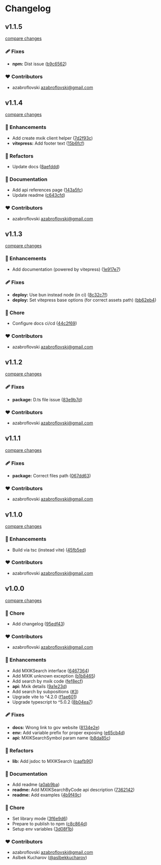 # Changelog 

## v1.1.5

[compare changes](https://github.com/azabroflovski/mxik/compare/v1.1.4...v1.1.5)

### 🩹 Fixes

- **npm:** Dist issue ([b9c6562](https://github.com/azabroflovski/mxik/commit/b9c6562))

### ❤️ Contributors

- azabroflovski <azabroflovski@gmail.com>

## v1.1.4

[compare changes](https://github.com/azabroflovski/mxik/compare/v1.1.3...v1.1.4)

### 🚀 Enhancements

- Add create mxik client helper ([7d2f93c](https://github.com/azabroflovski/mxik/commit/7d2f93c))
- **vitepress:** Add footer text ([15b6fcf](https://github.com/azabroflovski/mxik/commit/15b6fcf))

### 💅 Refactors

- Update docs ([8aefddd](https://github.com/azabroflovski/mxik/commit/8aefddd))

### 📖 Documentation

- Add api references page ([143a5fc](https://github.com/azabroflovski/mxik/commit/143a5fc))
- Update readme ([c643cfd](https://github.com/azabroflovski/mxik/commit/c643cfd))

### ❤️ Contributors

- azabroflovski <azabroflovski@gmail.com>

## v1.1.3

[compare changes](https://github.com/azabroflovski/mxik/compare/v1.1.2...v1.1.3)

### 🚀 Enhancements

- Add documentation (powered by vitepress) ([1e917e7](https://github.com/azabroflovski/mxik/commit/1e917e7))

### 🩹 Fixes

- **deploy:** Use bun instead node (in ci) ([8c32c7f](https://github.com/azabroflovski/mxik/commit/8c32c7f))
- **deploy:** Set vitepress base options (for correct assets path) ([bb62eb4](https://github.com/azabroflovski/mxik/commit/bb62eb4))

### 🏡 Chore

- Configure docs ci/cd ([44c2f69](https://github.com/azabroflovski/mxik/commit/44c2f69))

### ❤️ Contributors

- azabroflovski <azabroflovski@gmail.com>

## v1.1.2

[compare changes](https://github.com/azabroflovski/mxik/compare/v1.1.1...v1.1.2)

### 🩹 Fixes

- **package:** D.ts file issue ([83e9b7d](https://github.com/azabroflovski/mxik/commit/83e9b7d))

### ❤️ Contributors

- azabroflovski <azabroflovski@gmail.com>

## v1.1.1

[compare changes](https://github.com/azabroflovski/mxik/compare/v1.1.0...v1.1.1)

### 🩹 Fixes

- **package:** Correct files path ([067dd63](https://github.com/azabroflovski/mxik/commit/067dd63))

### ❤️ Contributors

- azabroflovski <azabroflovski@gmail.com>

## v1.1.0

[compare changes](https://github.com/azabroflovski/mxik/compare/v1.0.0-alpha...v1.1.0)

### 🚀 Enhancements

- Build via tsc (instead vite) ([45fb5ed](https://github.com/azabroflovski/mxik/commit/45fb5ed))

### ❤️ Contributors

- azabroflovski <azabroflovski@gmail.com>

## v1.0.0

[compare changes](https://github.com/azabroflovski/mxik/compare/v1.0.0-alpha...v1.0.0)

### 🏡 Chore

- Add changelog ([95edf43](https://github.com/azabroflovski/mxik/commit/95edf43))

### ❤️ Contributors

- azabroflovski <azabroflovski@gmail.com>

### 🚀 Enhancements

- Add MXIKSearch interface ([6467364](https://github.com/azabroflovski/mxik/commit/6467364))
- Add MXIK unknown exception ([b1b8465](https://github.com/azabroflovski/mxik/commit/b1b8465))
- Add search by mxik code ([fef8ecf](https://github.com/azabroflovski/mxik/commit/fef8ecf))
- **api:** Mxik details ([9a1e23d](https://github.com/azabroflovski/mxik/commit/9a1e23d))
- Add search by subpositions ([#3](https://github.com/azabroflovski/mxik/pull/3))
- Upgrade vite to ^4.2.0 ([f1ae601](https://github.com/azabroflovski/mxik/commit/f1ae601))
- Upgrade typescript to ^5.0.2 ([8b04ea7](https://github.com/azabroflovski/mxik/commit/8b04ea7))

### 🩹 Fixes

- **docs:** Wrong link to gov website ([8134e2e](https://github.com/azabroflovski/mxik/commit/8134e2e))
- **env:** Add variable prefix for proper exposing ([e65cb4d](https://github.com/azabroflovski/mxik/commit/e65cb4d))
- **api:** MXIKSearchSymbol param name ([b8da85c](https://github.com/azabroflovski/mxik/commit/b8da85c))

### 💅 Refactors

- **lib:** Add jsdoc to MXIKSearch ([caafb90](https://github.com/azabroflovski/mxik/commit/caafb90))

### 📖 Documentation

- Add readme ([a0ab9ba](https://github.com/azabroflovski/mxik/commit/a0ab9ba))
- **readme:** Add MXIKSearchByCode api description ([7362142](https://github.com/azabroflovski/mxik/commit/7362142))
- **readme:** Add examples ([4b9f49c](https://github.com/azabroflovski/mxik/commit/4b9f49c))

### 🏡 Chore

- Set library mode ([3f6e9d6](https://github.com/azabroflovski/mxik/commit/3f6e9d6))
- Prepare to publish to npm ([c8c864d](https://github.com/azabroflovski/mxik/commit/c8c864d))
- Setup env variables ([3d08f1b](https://github.com/azabroflovski/mxik/commit/3d08f1b))

### ❤️  Contributors

- azabroflovski <azabroflovski@gmail.com>
- Aslbek Kucharov ([@aslbekkucharov](http://github.com/aslbekkucharov))
